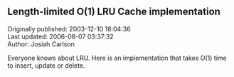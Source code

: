 ## Length-limited O(1) LRU Cache implementation  
Originally published: 2003-12-10 18:04:36  
Last updated: 2006-08-07 03:37:32  
Author: Josiah Carlson  
  
Everyone knows about LRU.  Here is an implementation that takes O(1) time to insert, update or delete.